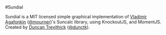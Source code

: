 #Sundial

Sundial is a MIT licensed simple graphical implementation of [Vladimir Agafonkin](http://agafonkin.com/en) ([@mourner](https://github.com/mourner))'s Suncalc library, using KnockoutJS, and MomentJS.  
Created by [Duncan Trevithick](http://www.duncant.co.uk) ([@dunctk](https://github.com/dunctk)).